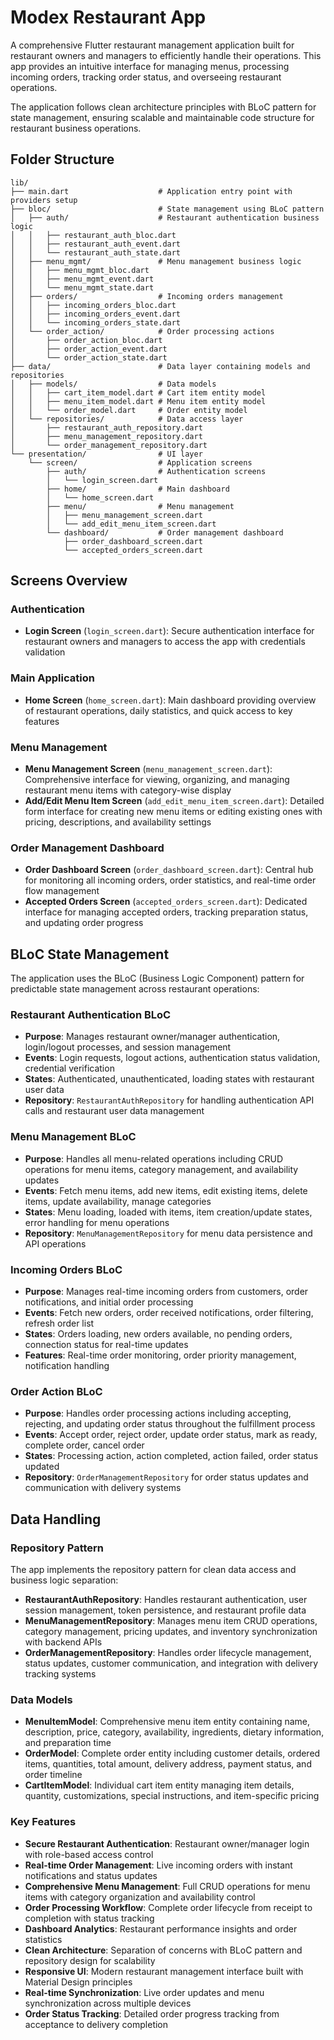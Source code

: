 # Modex Restaurant App

A comprehensive Flutter restaurant management application built for restaurant owners and managers
to efficiently handle their operations. This app provides an intuitive interface for managing menus,
processing incoming orders, tracking order status, and overseeing restaurant operations.

The application follows clean architecture principles with BLoC pattern for state management,
ensuring scalable and maintainable code structure for restaurant business operations.

## Folder Structure

```
lib/
├── main.dart                    # Application entry point with providers setup
├── bloc/                        # State management using BLoC pattern
│   ├── auth/                    # Restaurant authentication business logic
│   │   ├── restaurant_auth_bloc.dart
│   │   ├── restaurant_auth_event.dart
│   │   └── restaurant_auth_state.dart
│   ├── menu_mgmt/               # Menu management business logic
│   │   ├── menu_mgmt_bloc.dart
│   │   ├── menu_mgmt_event.dart
│   │   └── menu_mgmt_state.dart
│   ├── orders/                  # Incoming orders management
│   │   ├── incoming_orders_bloc.dart
│   │   ├── incoming_orders_event.dart
│   │   └── incoming_orders_state.dart
│   └── order_action/            # Order processing actions
│       ├── order_action_bloc.dart
│       ├── order_action_event.dart
│       └── order_action_state.dart
├── data/                        # Data layer containing models and repositories
│   ├── models/                  # Data models
│   │   ├── cart_item_model.dart # Cart item entity model
│   │   ├── menu_item_model.dart # Menu item entity model
│   │   └── order_model.dart     # Order entity model
│   └── repositories/            # Data access layer
│       ├── restaurant_auth_repository.dart
│       ├── menu_management_repository.dart
│       └── order_management_repository.dart
└── presentation/                # UI layer
    └── screen/                  # Application screens
        ├── auth/                # Authentication screens
        │   └── login_screen.dart
        ├── home/                # Main dashboard
        │   └── home_screen.dart
        ├── menu/                # Menu management
        │   ├── menu_management_screen.dart
        │   └── add_edit_menu_item_screen.dart
        └── dashboard/           # Order management dashboard
            ├── order_dashboard_screen.dart
            └── accepted_orders_screen.dart
```

## Screens Overview

### Authentication

- **Login Screen** (`login_screen.dart`): Secure authentication interface for restaurant owners and
  managers to access the app with credentials validation

### Main Application

- **Home Screen** (`home_screen.dart`): Main dashboard providing overview of restaurant operations,
  daily statistics, and quick access to key features

### Menu Management

- **Menu Management Screen** (`menu_management_screen.dart`): Comprehensive interface for viewing,
  organizing, and managing restaurant menu items with category-wise display
- **Add/Edit Menu Item Screen** (`add_edit_menu_item_screen.dart`): Detailed form interface for
  creating new menu items or editing existing ones with pricing, descriptions, and availability
  settings

### Order Management Dashboard

- **Order Dashboard Screen** (`order_dashboard_screen.dart`): Central hub for monitoring all
  incoming orders, order statistics, and real-time order flow management
- **Accepted Orders Screen** (`accepted_orders_screen.dart`): Dedicated interface for managing
  accepted orders, tracking preparation status, and updating order progress

## BLoC State Management

The application uses the BLoC (Business Logic Component) pattern for predictable state management
across restaurant operations:

### Restaurant Authentication BLoC

- **Purpose**: Manages restaurant owner/manager authentication, login/logout processes, and session
  management
- **Events**: Login requests, logout actions, authentication status validation, credential
  verification
- **States**: Authenticated, unauthenticated, loading states with restaurant user data
- **Repository**: `RestaurantAuthRepository` for handling authentication API calls and restaurant
  user data management

### Menu Management BLoC

- **Purpose**: Handles all menu-related operations including CRUD operations for menu items,
  category management, and availability updates
- **Events**: Fetch menu items, add new items, edit existing items, delete items, update
  availability, manage categories
- **States**: Menu loading, loaded with items, item creation/update states, error handling for menu
  operations
- **Repository**: `MenuManagementRepository` for menu data persistence and API operations

### Incoming Orders BLoC

- **Purpose**: Manages real-time incoming orders from customers, order notifications, and initial
  order processing
- **Events**: Fetch new orders, order received notifications, order filtering, refresh order list
- **States**: Orders loading, new orders available, no pending orders, connection status for
  real-time updates
- **Features**: Real-time order monitoring, order priority management, notification handling

### Order Action BLoC

- **Purpose**: Handles order processing actions including accepting, rejecting, and updating order
  status throughout the fulfillment process
- **Events**: Accept order, reject order, update order status, mark as ready, complete order, cancel
  order
- **States**: Processing action, action completed, action failed, order status updated
- **Repository**: `OrderManagementRepository` for order status updates and communication with
  delivery systems

## Data Handling

### Repository Pattern

The app implements the repository pattern for clean data access and business logic separation:

- **RestaurantAuthRepository**: Handles restaurant authentication, user session management, token
  persistence, and restaurant profile data
- **MenuManagementRepository**: Manages menu item CRUD operations, category management, pricing
  updates, and inventory synchronization with backend APIs
- **OrderManagementRepository**: Handles order lifecycle management, status updates, customer
  communication, and integration with delivery tracking systems

### Data Models

- **MenuItemModel**: Comprehensive menu item entity containing name, description, price, category,
  availability, ingredients, dietary information, and preparation time
- **OrderModel**: Complete order entity including customer details, ordered items, quantities, total
  amount, delivery address, payment status, and order timeline
- **CartItemModel**: Individual cart item entity managing item details, quantity, customizations,
  special instructions, and item-specific pricing

### Key Features

- **Secure Restaurant Authentication**: Restaurant owner/manager login with role-based access
  control
- **Real-time Order Management**: Live incoming orders with instant notifications and status updates
- **Comprehensive Menu Management**: Full CRUD operations for menu items with category organization
  and availability control
- **Order Processing Workflow**: Complete order lifecycle from receipt to completion with status
  tracking
- **Dashboard Analytics**: Restaurant performance insights and order statistics
- **Clean Architecture**: Separation of concerns with BLoC pattern and repository design for
  scalability
- **Responsive UI**: Modern restaurant management interface built with Material Design principles
- **Real-time Synchronization**: Live order updates and menu synchronization across multiple devices
- **Order Status Tracking**: Detailed order progress tracking from acceptance to delivery completion
